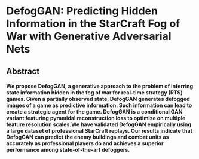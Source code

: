 # DefogGAN: Predicting Hidden Information in the StarCraft Fog of War with Generative Adversarial Nets

## Abstract
#### We propose DefogGAN, a generative approach to the problem of inferring state information hidden in the fog of war for real-time strategy (RTS) games. Given a partially observed state, DefogGAN generates defogged images of a game as predictive information. Such information can lead to create a strategic agent for the game. DefogGAN is a conditional GAN variant featuring pyramidal reconstruction loss to optimize on multiple feature resolution scales.We have validated DefogGAN empirically using a large dataset of professional StarCraft replays. Our results indicate that DefogGAN can predict the enemy buildings and combat units as accurately as professional players do and achieves a superior performance among state-of-the-art defoggers.

